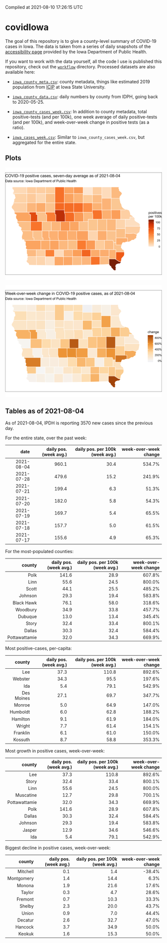 Compiled at 2021-08-10 17:26:15 UTC

<!-- README.md is generated from README.Rmd. Please edit that file -->

# covidIowa

<!-- badges: start -->

<!-- badges: end -->

The goal of this repository is to give a county-level summary of
COVID-19 cases in Iowa. The data is taken from a series of daily
snapshots of the [accessibility
page](https://coronavirus.iowa.gov/pages/access) provided by the Iowa
Department of Public Health.

If you want to work with the data yourself, all the code I use is
published this repository, check out the [`workflow`](workflow)
directory. Processed datasets are also available here:

  - [`iowa_county_meta.csv`](https://raw.githubusercontent.com/ijlyttle/covidIowa/master/workflow/data/99-publish/iowa_county_meta.csv):
    county metadata, things like estimated 2019 population from
    [ICIP](https://www.icip.iastate.edu/tables/population/counties-estimates)
    at Iowa State University.

  - [`iowa_county_data.csv`](https://raw.githubusercontent.com/ijlyttle/covidIowa/master/workflow/data/99-publish/iowa_county_data.csv):
    daily numbers by county from IDPH, going back to 2020-05-25.

  - [`iowa_county_cases_week.csv`](https://raw.githubusercontent.com/ijlyttle/covidIowa/master/workflow/data/99-publish/iowa_county_data.csv):
    In addition to county metadata, total positive-tests (and per 100k),
    one week average of daily positive-tests (and per 100k), and
    week-over-week change in positive tests (as a ratio).

  - [`iowa_cases_week.csv`](https://raw.githubusercontent.com/ijlyttle/covidIowa/master/workflow/data/99-publish/iowa_cases_week.csv):
    Similar to `iowa_county_cases_week.csv`, but aggregated for the
    entire state.

## Plots

![](workflow/data/99-publish/iowa_cases.png)

![](workflow/data/99-publish/iowa_change.png)

## Tables as of 2021-08-04

As of 2021-08-04, IPDH is reporting 3570 new cases since the previous
day.

For the entire state, over the past week:

|       date | daily pos. (week avg.) | daily pos. per 100k (week avg.) | week-over-week change |
| ---------: | ---------------------: | ------------------------------: | --------------------: |
| 2021-08-04 |                  960.1 |                            30.4 |                534.7% |
| 2021-07-28 |                  479.6 |                            15.2 |                241.9% |
| 2021-07-21 |                  199.4 |                             6.3 |                 51.3% |
| 2021-07-20 |                  182.0 |                             5.8 |                 54.3% |
| 2021-07-19 |                  169.7 |                             5.4 |                 65.5% |
| 2021-07-18 |                  157.7 |                             5.0 |                 61.5% |
| 2021-07-17 |                  155.6 |                             4.9 |                 65.3% |

For the most-populated counties:

|        county | daily pos. (week avg.) | daily pos. per 100k (week avg.) | week-over-week change |
| ------------: | ---------------------: | ------------------------------: | --------------------: |
|          Polk |                  141.6 |                            28.9 |                607.8% |
|          Linn |                   55.6 |                            24.5 |                800.0% |
|         Scott |                   44.1 |                            25.5 |                485.2% |
|       Johnson |                   29.3 |                            19.4 |                583.8% |
|    Black Hawk |                   76.1 |                            58.0 |                318.6% |
|      Woodbury |                   34.9 |                            33.8 |                457.7% |
|       Dubuque |                   13.0 |                            13.4 |                345.4% |
|         Story |                   32.4 |                            33.4 |                800.1% |
|        Dallas |                   30.3 |                            32.4 |                584.4% |
| Pottawattamie |                   32.0 |                            34.3 |                669.9% |

Most positive-cases, per-capita:

|     county | daily pos. (week avg.) | daily pos. per 100k (week avg.) | week-over-week change |
| ---------: | ---------------------: | ------------------------------: | --------------------: |
|        Lee |                   37.3 |                           110.8 |                892.6% |
|    Webster |                   34.3 |                            95.5 |                197.6% |
|        Ida |                    5.4 |                            79.1 |                542.9% |
| Des Moines |                   27.1 |                            69.7 |                347.7% |
|     Monroe |                    5.0 |                            64.9 |                147.0% |
|   Humboldt |                    6.0 |                            62.8 |                188.2% |
|   Hamilton |                    9.1 |                            61.9 |                184.0% |
|     Wright |                    7.7 |                            61.4 |                154.1% |
|   Franklin |                    6.1 |                            61.0 |                150.0% |
|    Kossuth |                    8.7 |                            58.8 |                353.3% |

Most growth in positive cases, week-over-week:

|        county | daily pos. (week avg.) | daily pos. per 100k (week avg.) | week-over-week change |
| ------------: | ---------------------: | ------------------------------: | --------------------: |
|           Lee |                   37.3 |                           110.8 |                892.6% |
|         Story |                   32.4 |                            33.4 |                800.1% |
|          Linn |                   55.6 |                            24.5 |                800.0% |
|     Muscatine |                   12.7 |                            29.8 |                700.1% |
| Pottawattamie |                   32.0 |                            34.3 |                669.9% |
|          Polk |                  141.6 |                            28.9 |                607.8% |
|        Dallas |                   30.3 |                            32.4 |                584.4% |
|       Johnson |                   29.3 |                            19.4 |                583.8% |
|        Jasper |                   12.9 |                            34.6 |                546.6% |
|           Ida |                    5.4 |                            79.1 |                542.9% |

Biggest decline in positive cases, week-over-week:

|     county | daily pos. (week avg.) | daily pos. per 100k (week avg.) | week-over-week change |
| ---------: | ---------------------: | ------------------------------: | --------------------: |
|   Mitchell |                    0.1 |                             1.4 |               \-38.4% |
| Montgomery |                    1.4 |                            14.4 |                  6.3% |
|     Monona |                    1.9 |                            21.6 |                 17.6% |
|     Taylor |                    0.3 |                             4.7 |                 28.6% |
|    Fremont |                    0.7 |                            10.3 |                 33.3% |
|     Shelby |                    2.3 |                            20.0 |                 43.7% |
|      Union |                    0.9 |                             7.0 |                 44.4% |
|    Decatur |                    2.6 |                            32.7 |                 47.0% |
|    Hancock |                    3.7 |                            34.9 |                 50.0% |
|     Keokuk |                    1.6 |                            15.3 |                 50.0% |

